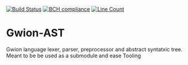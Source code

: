 [![Build Status](https://travis-ci.org/Gwion/gwion-ast.svg?branch=master)](https://travis-ci.org/Gwion/gwion-ast)
[![BCH compliance](https://bettercodehub.com/edge/badge/Gwion/gwion-ast?branch=master)](https://bettercodehub.com/)
[![Line Count](https://tokei.rs/b1/github/Gwion/gwion-ast)](https://github.com/Gwion/gwion-ast)

# Gwion-AST

Gwion language lexer, parser, preprocessor and abstract syntatxic tree.  
Meant to be be used as a submodule and ease Tooling
